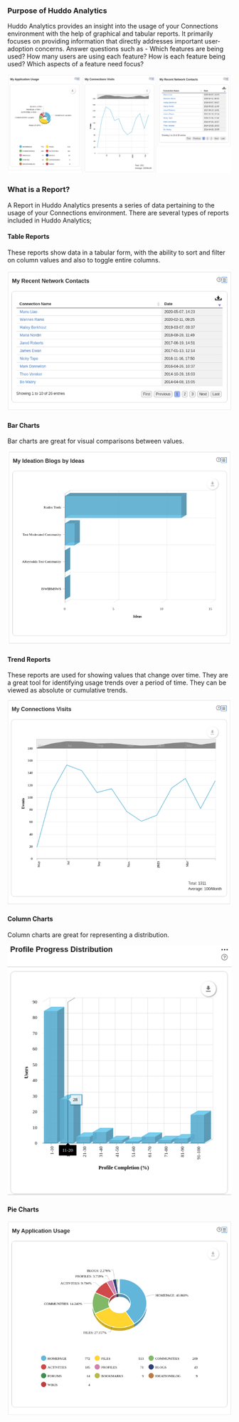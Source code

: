### Purpose of Huddo Analytics

Huddo Analytics provides an insight into the usage of your Connections environment with the help of graphical and tabular reports. It primarily focuses on providing
information that directly addresses important user-adoption concerns. Answer questions such as - Which features are being used? How many users are using each feature?
How is each feature being used? Which aspects of a feature need focus?

![purpose of analytics](purpose.png)

### What is a Report?

A Report in Huddo Analytics presents a series of data pertaining to the usage of your Connections environment. There are several types of reports included in Huddo
Analytics;

#### Table Reports
These reports show data in a tabular form, with the ability to sort and filter on column values and also to toggle entire columns.

![tabular report](table.png)

#### Bar Charts
Bar charts are great for visual comparisons between values.

![bar chart](bar.png)

#### Trend Reports
These reports are used for showing values that change over time. They are a great tool for identifying usage trends over a period of time. They can be viewed as absolute or cumulative trends.

![trend report](trend.png)

#### Column Charts
Column charts are great for representing a distribution.

![column chart](column.png)

#### Pie Charts

![pie chart](pie.png)